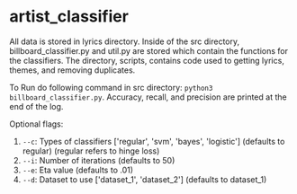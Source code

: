 # artist_classifier

All data is stored in lyrics directory.
Inside of the src directory, billboard_classifier.py and util.py are stored which contain the functions for the classifiers.
The directory, scripts, contains code used to getting lyrics, themes, and removing duplicates.

To Run do following command in src directory: `python3 billboard_classifier.py`. Accuracy, recall, and precision are printed at the end of the log.

Optional flags:
1. `--c`: Types of classifiers ['regular', 'svm', 'bayes', 'logistic'] (defaults to regular) (regular refers to hinge loss)
2. `--i`: Number of iterations (defaults to 50)
3. `--e`: Eta value (defaults to .01)
4. `--d`: Dataset to use ['dataset_1', 'dataset_2'] (defaults to dataset_1)


